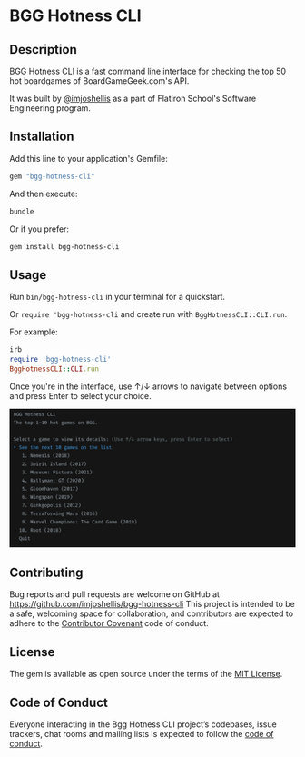 # BGG Hotness CLI

## Description

BGG Hotness CLI is a fast command line interface for checking the top 50 hot boardgames of BoardGameGeek.com's API.

It was built by [@imjoshellis](https://github.com/imjoshellis) as a part of Flatiron School's Software Engineering program.

## Installation

Add this line to your application's Gemfile:

```bash
gem "bgg-hotness-cli"

```

And then execute:

```bash
bundle
```

Or if you prefer:

```bash
gem install bgg-hotness-cli
```

## Usage

Run `bin/bgg-hotness-cli` in your terminal for a quickstart.

Or `require 'bgg-hotness-cli` and create run with `BggHotnessCLI::CLI.run`.

For example:

```ruby
irb
require 'bgg-hotness-cli'
BggHotnessCLI::CLI.run
```

Once you're in the interface, use ↑/↓ arrows to navigate between options and press Enter to select your choice.

![screenshot of start page](https://github.com/imjoshellis/BGG-Hotness-CLI/blob/master/img/start-page.jpg 'BGG Hotness CLI Start Page')

## Contributing

Bug reports and pull requests are welcome on GitHub at <https://github.com/imjoshellis/bgg-hotness-cli> This project is intended to be a safe, welcoming space for collaboration, and contributors are expected to adhere to the [Contributor Covenant](http://contributor-covenant.org) code of conduct.

## License

The gem is available as open source under the terms of the [MIT License](https://opensource.org/licenses/MIT).

## Code of Conduct

Everyone interacting in the Bgg Hotness CLI project’s codebases, issue trackers, chat rooms and mailing lists is expected to follow the [code of conduct](https://github.com/imjoshellis/BGG-Hotness-CLI/blob/master/CODE_OF_CONDUCT.md).
